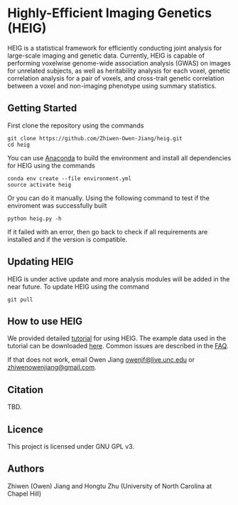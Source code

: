 # Highly-Efficient Imaging Genetics (HEIG)
HEIG is a statistical framework for efficiently conducting joint analysis for large-scale imaging and genetic data. Currently, HEIG is capable of performing voxelwise genome-wide association analysis (GWAS) on images for unrelated subjects, as well as heritability analysis for each voxel, genetic correlation analysis for a pair of voxels, and cross-trait genetic correlation between a voxel and non-imaging phenotype using summary statistics. 

## Getting Started
First clone the repository using the commands
```
git clone https://github.com/Zhiwen-Owen-Jiang/heig.git
cd heig
```
You can use [Anaconda](https://www.anaconda.com) to build the environment and install all dependencies for HEIG using the commands
```
conda env create --file environment.yml
source activate heig
```
Or you can do it manually. Using the following command to test if the enviroment was successfully built
```
python heig.py -h
```
If it failed with an error, then go back to check if all requirements are installed and if the version is compatible.

## Updating HEIG
HEIG is under active update and more analysis modules will be added in the near future. To update HEIG using the command
```
git pull
```

## How to use HEIG
We provided detailed [tutorial](https://github.com/Zhiwen-Owen-Jiang/heig/wiki) for using HEIG. The example data used in the tutorial can be downloaded [here](https://zenodo.org/records/11075259). Common issues are described in the [FAQ](https://github.com/Zhiwen-Owen-Jiang/heig/wiki/FAQ).

If that does not work, email Owen Jiang <owenjf@live.unc.edu> or <zhiwenowenjiang@gmail.com>.

## Citation
TBD.

## Licence
This project is licensed under GNU GPL v3.

## Authors
Zhiwen (Owen) Jiang and Hongtu Zhu (University of North Carolina at Chapel Hill)

